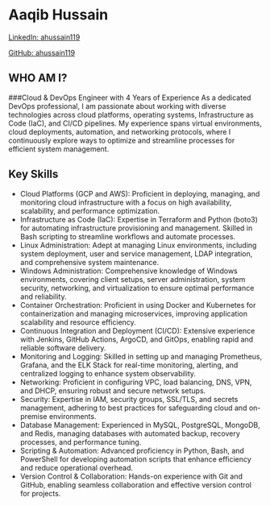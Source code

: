 # Aaqib Hussain
[LinkedIn: ahussain119](https://www.linkedin.com/in/ahussain119/)

[GitHub: ahussain119](https://github.com/ahussain119)

## WHO AM I?
###Cloud & DevOps Engineer with 4 Years of Experience
As a dedicated DevOps professional, I am passionate about working with diverse technologies across cloud platforms, operating systems, Infrastructure as Code (IaC), and CI/CD pipelines. My experience spans virtual environments, cloud deployments, automation, and networking protocols, where I continuously explore ways to optimize and streamline processes for efficient system management.

## Key Skills
- Cloud Platforms (GCP and AWS): Proficient in deploying, managing, and monitoring cloud infrastructure with a focus on high availability, scalability, and performance optimization.
- Infrastructure as Code (IaC): Expertise in Terraform and Python (boto3) for automating infrastructure provisioning and management. Skilled in Bash scripting to streamline workflows and automate processes.
- Linux Administration: Adept at managing Linux environments, including system deployment, user and service management, LDAP integration, and comprehensive system maintenance.
- Windows Administration: Comprehensive knowledge of Windows environments, covering client setups, server administration, system security, networking, and virtualization to ensure optimal performance and reliability.
- Container Orchestration: Proficient in using Docker and Kubernetes for containerization and managing microservices, improving application scalability and resource efficiency.
- Continuous Integration and Deployment (CI/CD): Extensive experience with Jenkins, GitHub Actions, ArgoCD, and GitOps, enabling rapid and reliable software delivery.
- Monitoring and Logging: Skilled in setting up and managing Prometheus, Grafana, and the ELK Stack for real-time monitoring, alerting, and centralized logging to enhance system observability.
- Networking: Proficient in configuring VPC, load balancing, DNS, VPN, and DHCP, ensuring robust and secure network setups.
- Security: Expertise in IAM, security groups, SSL/TLS, and secrets management, adhering to best practices for safeguarding cloud and on-premise environments.
- Database Management: Experienced in MySQL, PostgreSQL, MongoDB, and Redis, managing databases with automated backup, recovery processes, and performance tuning.
- Scripting & Automation: Advanced proficiency in Python, Bash, and PowerShell for developing automation scripts that enhance efficiency and reduce operational overhead.
- Version Control & Collaboration: Hands-on experience with Git and GitHub, enabling seamless collaboration and effective version control for projects.
